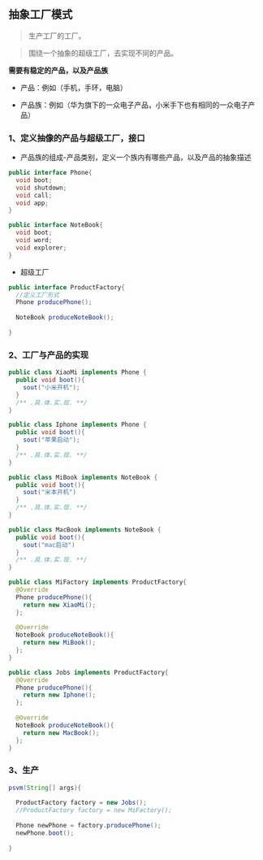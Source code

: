 ## 抽象工厂模式

> 生产工厂的工厂。

> 围绕一个抽象的超级工厂，去实现不同的产品。

**需要有稳定的产品，以及产品族**

- 产品：例如（手机，手环，电脑）

- 产品族：例如（华为旗下的一众电子产品，小米手下也有相同的一众电子产品）



### 1、定义抽像的产品与超级工厂，接口

- 产品族的组成-产品类别，定义一个族内有哪些产品，以及产品的抽象描述

```java
public interface Phone{
  void boot;
  void shutdown;
  void call;
  void app;
}
```

```java
public interface NoteBook{
  void boot;
  void word;
  void explorer;
}
```

- 超级工厂

```java
public interface ProductFactory{
  //定义工厂形式
  Phone producePhone();
  
  NoteBook produceNoteBook();
  
}
```



### 2、工厂与产品的实现

```java
public class XiaoMi implements Phone {
  public void boot(){
    sout("小米开机");
  }
  /** .具.体.实.现. **/
}

public class Iphone implements Phone {
  public void boot(){
    sout("苹果启动");
  }
  /** .具.体.实.现. **/
}
```

```java
public class MiBook implements NoteBook {
  public void boot(){
    sout("米本开机")
  }
  /** .具.体.实.现. **/
}

public class MacBook implements NoteBook {
  public void boot(){
    sout("mac启动")
  }
  /** .具.体.实.现. **/
}
```

```java
public class MiFactory implements ProductFactory{
  @Override
  Phone producePhone(){
    return new XiaoMi();
  };
  
  @Override
  NoteBook produceNoteBook(){
    return new MiBook();
  };
}

public class Jobs implements ProductFactory{
  @Override
  Phone producePhone(){
    return new Iphone();
  };
  
  @Override
  NoteBook produceNoteBook(){
    return new MacBook();
  };
}
```



### 3、生产

```java
psvm(String[] args){
  
  ProductFactory factory = new Jobs();
  //ProductFactory factory = new MiFactory();
  
  Phone newPhone = factory.producePhone();
  newPhone.boot();
  
}
```

